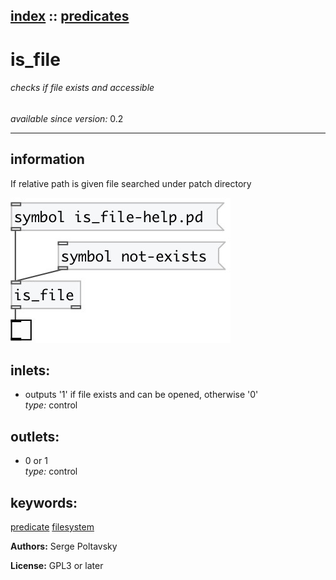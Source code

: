 [index](index.html) :: [predicates](category_predicates.html)
---

# is_file

###### checks if file exists and accessible

*available since version:* 0.2

---


## information
If relative path is given file searched under patch directory



[![example](../examples/img/is_file.jpg)](../examples/pd/is_file.pd)









## inlets:

* outputs &#39;1&#39; if file exists and can be opened, otherwise &#39;0&#39;<br>
_type:_ control



## outlets:

* 0 or 1<br>
_type:_ control



## keywords:

[predicate](keywords/predicate.html)
[filesystem](keywords/filesystem.html)






**Authors:** Serge Poltavsky




**License:** GPL3 or later






